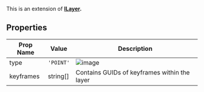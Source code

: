 This is an extension of **[ILayer](/Documentation/Interfaces/ILayer.md).** 

## Properties

| Prop Name | Value | Description |
| ----------------- | -------------- | ---------------- |
| type | `'POINT'` | ![image](https://github.com/user-attachments/assets/0444c3dd-3cf8-422c-b7e3-f6d27edbd5f6) |
| keyframes | string[] | Contains GUIDs of keyframes within the layer |

